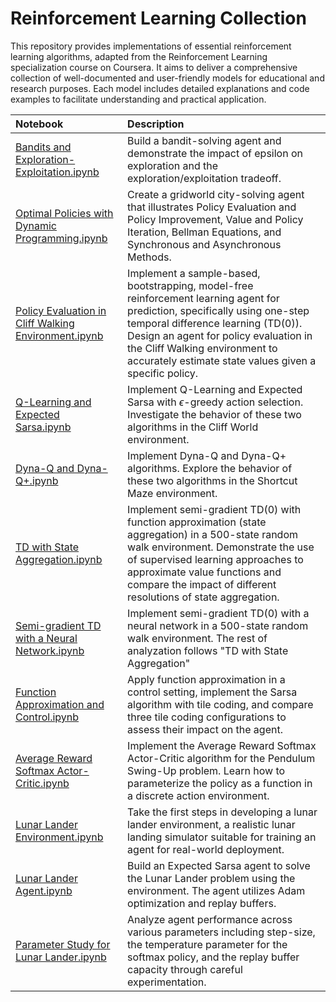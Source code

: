 # Reinforcement Learning Collection

This repository provides implementations of essential reinforcement learning algorithms, adapted from the Reinforcement Learning specialization course on Coursera. It aims to deliver a comprehensive collection of well-documented and user-friendly models for educational and research purposes. Each model includes detailed explanations and code examples to facilitate understanding and practical application.

Notebook | Description
:- | :-
[Bandits and Exploration-Exploitation.ipynb](https://github.com/r95222023/Reinforcement-Learning-Collection/blob/main/1.%20Bandits%20and%20Exploration-Exploitation/Bandits%20and%20Exploration-Exploitation.ipynb) | Build a bandit-solving agent and demonstrate the impact of epsilon on exploration and the exploration/exploitation tradeoff.
[Optimal Policies with Dynamic Programming.ipynb](https://github.com/r95222023/Reinforcement-Learning-Collection/blob/main/2.%20Optimal%20Policies%20with%20Dynamic%20Programming/Optimal%20Policies%20with%20Dynamic%20Programming.ipynb) | Create a gridworld city-solving agent that illustrates Policy Evaluation and Policy Improvement, Value and Policy Iteration, Bellman Equations, and Synchronous and Asynchronous Methods.
[Policy Evaluation in Cliff Walking Environment.ipynb](https://github.com/r95222023/Reinforcement-Learning-Collection/blob/main/3.%20Policy%20Evaluation%20with%20Temporal%20Difference%20Learning/Policy%20Evaluation%20in%20Cliff%20Walking%20Environment.ipynb) | Implement a sample-based, bootstrapping, model-free reinforcement learning agent for prediction, specifically using one-step temporal difference learning (TD(0)). Design an agent for policy evaluation in the Cliff Walking environment to accurately estimate state values given a specific policy.
[Q-Learning and Expected Sarsa.ipynb](https://github.com/r95222023/Reinforcement-Learning-Collection/blob/main/4.%20Q-Learning%20and%20Expected%20Sarsa/Q-Learning%20and%20Expected%20Sarsa.ipynb) | Implement Q-Learning and Expected Sarsa with $\epsilon$-greedy action selection. Investigate the behavior of these two algorithms in the Cliff World environment.
[Dyna-Q and Dyna-Q+.ipynb](https://github.com/r95222023/Reinforcement-Learning-Collection/blob/main/5.%20Dyna-Q%20and%20Dyna-Q%2B/Dyna-Q%20and%20Dyna-Q%2B.ipynb) |  Implement Dyna-Q and Dyna-Q+ algorithms. Explore the behavior of these two algorithms in the Shortcut Maze environment.
[TD with State Aggregation.ipynb](https://github.com/r95222023/Reinforcement-Learning-Collection/blob/main/6.%20Semi-gradient%20TD(0)%20with%20State%20Aggregation/TD%20with%20State%20Aggregation.ipynb) | Implement semi-gradient TD(0) with function approximation (state aggregation) in a 500-state random walk environment. Demonstrate the use of supervised learning approaches to approximate value functions and compare the impact of different resolutions of state aggregation.
[Semi-gradient TD with a Neural Network.ipynb](https://github.com/r95222023/Reinforcement-Learning-Collection/blob/main/7.%20Semi-gradient%20TD%20with%20a%20Neural%20Network/Semi-gradient%20TD%20with%20a%20Neural%20Network.ipynb) |Implement semi-gradient TD(0) with a neural network in a 500-state random walk environment. The rest of analyzation follows "TD with State Aggregation"
[Function Approximation and Control.ipynb](https://github.com/r95222023/Reinforcement-Learning-Collection/blob/main/8.%20Function%20Approximation%20and%20Control/Function%20Approximation%20and%20Control.ipynb) | Apply function approximation in a control setting, implement the Sarsa algorithm with tile coding, and compare three tile coding configurations to assess their impact on the agent.
[Average Reward Softmax Actor-Critic.ipynb](https://github.com/r95222023/Reinforcement-Learning-Collection/blob/main/9.%20Average%20Reward%20Softmax%20Actor-Critic%20using%20Tile-coding/Average%20Reward%20Softmax%20Actor-Critic.ipynb) | Implement the Average Reward Softmax Actor-Critic algorithm for the Pendulum Swing-Up problem. Learn how to parameterize the policy as a function in a discrete action environment.
[Lunar Lander Environment.ipynb](https://github.com/r95222023/Reinforcement-Learning-Collection/blob/main/10.%20Lunar%20Lander/Environment/Lunar%20Lander%20Environment.ipynb) | Take the first steps in developing a lunar lander environment, a realistic lunar landing simulator suitable for training an agent for real-world deployment.
[Lunar Lander Agent.ipynb](https://github.com/r95222023/Reinforcement-Learning-Collection/blob/main/10.%20Lunar%20Lander/Agent/Lunar%20Lander%20Agent.ipynb) | Build an Expected Sarsa agent to solve the Lunar Lander problem using the environment. The agent utilizes Adam optimization and replay buffers.
[Parameter Study for Lunar Lander.ipynb](https://github.com/r95222023/Reinforcement-Learning-Collection/blob/main/10.%20Lunar%20Lander/Parameter%20Study/Parameter%20Study%20for%20Lunar%20Lander.ipynb) | Analyze agent performance across various parameters including step-size, the temperature parameter for the softmax policy, and the replay buffer capacity through careful experimentation.